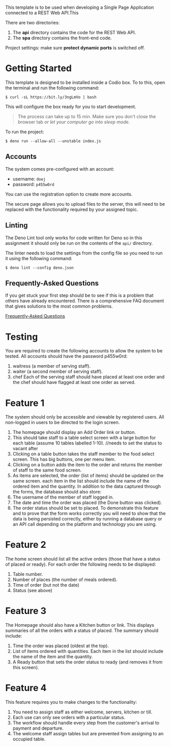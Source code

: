 This template is to be used when developing a Single Page Application connected to a REST Web API.This

There are two directories:

1. The **api** directory contains the code for the REST Web API.
2. The **spa** directory contains the front-end code.

Project settings: make sure **protect dynamic ports** is switched off.

# Getting Started

This template is designed to be installed inside a Codio box. To to this, open the terminal and run the following command:

```
$ curl -sL https://bit.ly/3ngLmVo | bash
```

This will configure the box ready for you to start development.

> The process can take up to 15 min. Make sure you don't close the browser tab _or let your computer go into sleep mode_.

To run the project:

```
$ deno run --allow-all --unstable index.js
```

## Accounts

The system comes pre-configured with an account:

- username: `doej`
- password: `p455w0rd`

You can use the registration option to create more accounts.

The secure page allows you to upload files to the server, this will need to be replaced with the functionality required by your assigned topic.

## Linting

The Deno Lint tool only works for code written for Deno so in this assignment it should only be run on the contents of the `api/` directory.

The linter needs to load the settings from the config file so you need to run it using the following command:

```
$ deno lint --config deno.json
```

## Frequently-Asked Questions

If you get stuck your first step should be to see if this is a problem that others have already encountered. There is a comprehensive FAQ document that gives solutions to the most common problems.

[Frequently-Asked Questions](https://docs.google.com/document/d/1b_lTA_ay0Yi46annuNnZ6fK1nIe_ddszmPua1Wwvfa0/edit?usp=sharing)





# Testing
You are required to create the following accounts to allow the system to be tested. All accounts should have the password p455w0rd:
1. waitress (a member of serving staff).
2. waiter (a second member of serving staff).
3. chef
Each of the serving staff should have placed at least one order and the chef should have flagged at least one order as served.


# Feature 1
The system should only be accessible and viewable by registered users. All non-logged in users to be directed to the login screen.
1. The homepage should display an Add Order link or button.
2. This should take staff to a table select screen with a large button for each table (assume 10 tables labelled 1-10). //needs to set the status to vacant after
3. Clicking on a table button takes the staff member to the food select screen. This has big buttons, one per menu item.
4. Clicking on a button adds the item to the order and returns the member of staff to the same food screen.
5. As items are selected, the order (list of items) should be updated on the same screen. each item in the list should include the name of the ordered item and the quantity.
In addition to the data captured through the forms, the database should also store:
1. The username of the member of staff logged in.
2. The date and time the order was placed (the Done button was clicked).
3. The order status should be set to placed.
To demonstrate this feature and to prove that the form works correctly you will need to show that the data is being persisted correctly, either by running a database query or an API call depending on the platform and technology you are using.
 
# Feature 2
The home screen should list all the active orders (those that have a status of placed or ready).
For each order the following needs to be displayed:
1. Table number.
2. Number of places (the number of meals ordered).
3. Time of order (but not the date)
4. Status (see above)


# Feature 3
The Homepage should also have a Kitchen button or link. This displays summaries of all the orders with a status of placed. The summary should include:
1. Time the order was placed (oldest at the top).
2. List of items ordered with quantities. Each item in the list should include the name of the item and the quantity.
3. A Ready button that sets the order status to ready (and removes it from this screen).

# Feature 4
This feature requires you to make changes to the functionality:
1. You need to assign staff as either welcome, servers, kitchen or till.
2. Each use can only see orders with a particular status.
3. The workflow should handle every step from the customer's arrival to payment and departure.
4. The welcome staff assign tables but are prevented from assigning to an occupied table.

